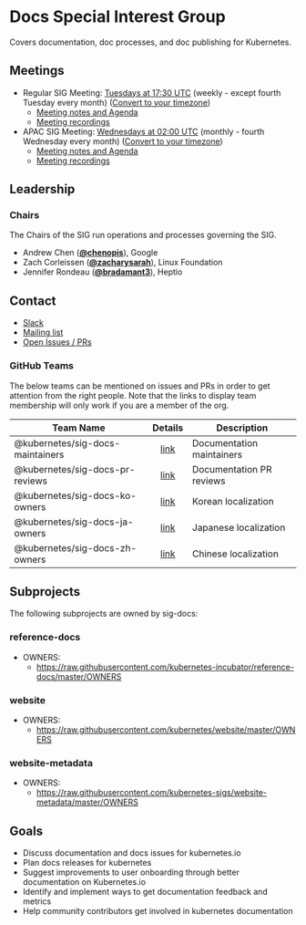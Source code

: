 <!---
This is an autogenerated file!

Please do not edit this file directly, but instead make changes to the
sigs.yaml file in the project root.

To understand how this file is generated, see https://git.k8s.io/community/generator/README.md
--->
# Docs Special Interest Group


Covers documentation, doc processes, and doc publishing for Kubernetes.


## Meetings
- Regular SIG Meeting: [Tuesdays at 17:30 UTC](https://docs.google.com/document/d/1FQx0BPlkkl1Bn0c9ocVBxYIKojpmrS1CFP5h0DI68AE/edit) (weekly - except fourth Tuesday every month) ([Convert to your timezone](http://www.thetimezoneconverter.com/?t=17:30&tz=UTC))
  - [Meeting notes and Agenda](https://docs.google.com/document/d/1Ds87eRiNZeXwRBEbFr6Z7ukjbTow5RQcNZLaSvWWQsE/edit)
  - [Meeting recordings](https://www.youtube.com/playlist?list=PL69nYSiGNLP3b5hlx0YV7Lo7DtckM84y8)
- APAC SIG Meeting: [Wednesdays at 02:00 UTC](https://docs.google.com/document/d/1FQx0BPlkkl1Bn0c9ocVBxYIKojpmrS1CFP5h0DI68AE/edit) (monthly - fourth Wednesday every month) ([Convert to your timezone](http://www.thetimezoneconverter.com/?t=02:00&tz=UTC))
  - [Meeting notes and Agenda](https://docs.google.com/document/d/1Ds87eRiNZeXwRBEbFr6Z7ukjbTow5RQcNZLaSvWWQsE/edit)
  - [Meeting recordings](https://www.youtube.com/playlist?list=PL69nYSiGNLP3b5hlx0YV7Lo7DtckM84y8)

## Leadership

### Chairs

The Chairs of the SIG run operations and processes governing the SIG.

- Andrew Chen (**[@chenopis](https://github.com/chenopis)**), Google
- Zach Corleissen (**[@zacharysarah](https://github.com/zacharysarah)**), Linux Foundation
- Jennifer Rondeau (**[@bradamant3](https://github.com/bradamant3)**), Heptio

## Contact

- [Slack](https://kubernetes.slack.com/messages/sig-docs)
- [Mailing list](https://groups.google.com/forum/#!forum/kubernetes-sig-docs)
- [Open Issues / PRs](https://github.com/search?q=org%3Akubernetes+org%3Akubernetes-client+org%3Akubernetes-csi+org%3Akubernetes-incubator+org%3Akubernetes-retired+org%3Akubernetes-sigs+is%3Aopen+label%3Asig%2Fdocs)


### GitHub Teams

The below teams can be mentioned on issues and PRs in order to get attention from the right people.
Note that the links to display team membership will only work if you are a member of the org.

| Team Name | Details | Description |
| --------- |:-------:| ----------- |
| @kubernetes/sig-docs-maintainers | [link](https://github.com/orgs/kubernetes/teams/sig-docs-maintainers) | Documentation maintainers |
| @kubernetes/sig-docs-pr-reviews | [link](https://github.com/orgs/kubernetes/teams/sig-docs-pr-reviews) | Documentation PR reviews |
| @kubernetes/sig-docs-ko-owners | [link](https://github.com/orgs/kubernetes/teams/sig-docs-ko-owners) | Korean localization |
| @kubernetes/sig-docs-ja-owners | [link](https://github.com/orgs/kubernetes/teams/sig-docs-ja-owners) | Japanese localization |
| @kubernetes/sig-docs-zh-owners | [link](https://github.com/orgs/kubernetes/teams/sig-docs-zh-owners) | Chinese localization |

## Subprojects

The following subprojects are owned by sig-docs:

### reference-docs
- OWNERS:
  - https://raw.githubusercontent.com/kubernetes-incubator/reference-docs/master/OWNERS

### website
- OWNERS:
  - https://raw.githubusercontent.com/kubernetes/website/master/OWNERS

### website-metadata
- OWNERS:
  - https://raw.githubusercontent.com/kubernetes-sigs/website-metadata/master/OWNERS

<!-- BEGIN CUSTOM CONTENT -->
## Goals
* Discuss documentation and docs issues for kubernetes.io
* Plan docs releases for kubernetes
* Suggest improvements to user onboarding through better documentation on Kubernetes.io
* Identify and implement ways to get documentation feedback and metrics
* Help community contributors get involved in kubernetes documentation
<!-- END CUSTOM CONTENT -->
